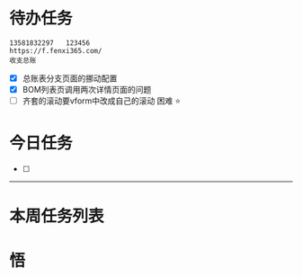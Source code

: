 # 待办任务
~~~
13581832297   123456
https://f.fenxi365.com/
收支总账
~~~
- [x] 总账表分支页面的挪动配置
- [x] BOM列表页调用两次详情页面的问题
- [ ] 齐套的滚动要vform中改成自己的滚动
困难
⭐

# 今日任务
- [ ] 




------
# 本周任务列表



# 悟